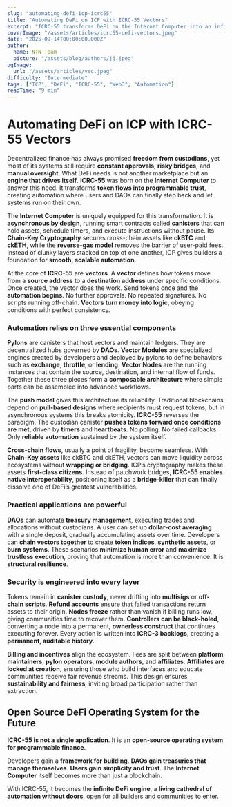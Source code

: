 ```yaml
---
slug: "automating-defi-icp-icrc55"
title: "Automating DeFi on ICP with ICRC-55 Vectors"
excerpt: "ICRC-55 transforms DeFi on the Internet Computer into an infinite engine of automation, enabling DAOs, users, and developers to harness programmable token flows with trustless precision."
coverImage: "/assets/articles/icrc55-defi-vectors.jpeg"
date: "2025-09-14T00:00:00.000Z"
author:
  name: NTN Team
  picture: "/assets/blog/authors/jj.jpeg"
ogImage:
  url: "/assets/articles/vec.jpeg"
difficulty: "Intermediate"
tags: ["ICP", "DeFi", "ICRC-55", "Web3", "Automation"]
readTime: "9 min"
---
```


# **Automating DeFi on ICP with ICRC-55 Vectors**

Decentralized finance has always promised **freedom from custodians**, yet most of its systems still require **constant approvals**, **risky bridges**, and **manual oversight**. What DeFi needs is not another marketplace but an **engine that drives itself**. **ICRC-55** was born on the **Internet Computer** to answer this need. It transforms **token flows into programmable trust**, creating automation where users and DAOs can finally step back and let systems run on their own.  

The **Internet Computer** is uniquely equipped for this transformation. It is **asynchronous by design**, running smart contracts called **canisters** that can hold assets, schedule timers, and execute instructions without pause. Its **Chain-Key Cryptography** secures cross-chain assets like **ckBTC** and **ckETH**, while the **reverse-gas model** removes the barrier of user-paid fees. Instead of clunky layers stacked on top of one another, ICP gives builders a foundation for **smooth, scalable automation**.  

At the core of **ICRC-55** are **vectors**. A **vector** defines how tokens move from a **source address** to a **destination address** under specific conditions. Once created, the vector does the work. Send tokens once and the **automation begins**. No further approvals. No repeated signatures. No scripts running off-chain. **Vectors turn money into logic**, obeying conditions with perfect consistency.  

### Automation relies on three essential components

**Pylons** are canisters that host vectors and maintain ledgers. They are decentralized hubs governed by **DAOs**. **Vector Modules** are specialized engines created by developers and deployed by pylons to define behaviors such as **exchange**, **throttle**, or **lending**. **Vector Nodes** are the running instances that contain the source, destination, and internal flow of funds. Together these three pieces form a **composable architecture** where simple parts can be assembled into advanced workflows.  

The **push model** gives this architecture its reliability. Traditional blockchains depend on **pull-based designs** where recipients must request tokens, but in asynchronous systems this breaks atomicity. **ICRC-55** reverses the paradigm. The custodian canister **pushes tokens forward once conditions are met**, driven by **timers** and **heartbeats**. No polling. No failed callbacks. Only **reliable automation** sustained by the system itself.  

**Cross-chain flows**, usually a point of fragility, become seamless. With **Chain-Key assets** like ckBTC and ckETH, vectors can move liquidity across ecosystems without **wrapping or bridging**. ICP’s cryptography makes these assets **first-class citizens**. Instead of patchwork bridges, **ICRC-55 enables native interoperability**, positioning itself as a **bridge-killer** that can finally dissolve one of DeFi’s greatest vulnerabilities.  

### Practical applications are powerful

**DAOs** can automate **treasury management**, executing trades and allocations without custodians. A user can set up **dollar-cost averaging** with a single deposit, gradually accumulating assets over time. Developers can **chain vectors together** to create **token indices**, **synthetic assets**, or **burn systems**. These scenarios **minimize human error** and **maximize trustless execution**, proving that automation is more than convenience. It is **structural resilience**.  

### **Security** is engineered into every layer

Tokens remain in **canister custody**, never drifting into **multisigs** or **off-chain scripts**. **Refund accounts** ensure that failed transactions return assets to their origin. **Nodes freeze** rather than vanish if billing runs low, giving communities time to recover them. **Controllers can be black-holed**, converting a node into a permanent, **ownerless construct** that continues executing forever. Every action is written into **ICRC-3 backlogs**, creating a **permanent, auditable history**.  

**Billing and incentives** align the ecosystem. Fees are split between **platform maintainers**, **pylon operators**, **module authors**, and **affiliates**. **Affiliates are locked at creation**, ensuring those who build interfaces and educate communities receive fair revenue streams. This design ensures **sustainability and fairness**, inviting broad participation rather than extraction.  

## Open Source DeFi Operating System for the Future

**ICRC-55 is not a single application**. It is an **open-source operating system for programmable finance**.

Developers gain a **framework for building**. **DAOs gain treasuries that manage themselves**. **Users gain simplicity and trust**. The **Internet Computer** itself becomes more than just a blockchain.

With ICRC-55, it becomes the **infinite DeFi engine**, a **living cathedral of automation without doors**, open for all builders and communities to enter.